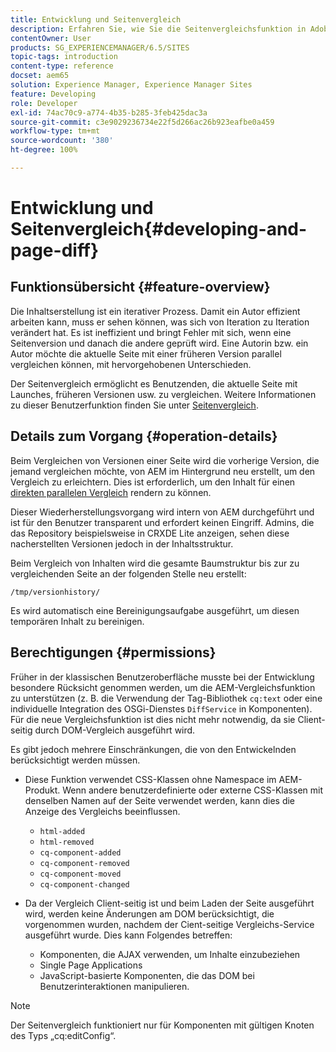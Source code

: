 ```yaml
---
title: Entwicklung und Seitenvergleich
description: Erfahren Sie, wie Sie die Seitenvergleichsfunktion in Adobe Experience Manager entwickeln und nutzen.
contentOwner: User
products: SG_EXPERIENCEMANAGER/6.5/SITES
topic-tags: introduction
content-type: reference
docset: aem65
solution: Experience Manager, Experience Manager Sites
feature: Developing
role: Developer
exl-id: 74ac70c9-a774-4b35-b285-3feb425dac3a
source-git-commit: c3e9029236734e22f5d266ac26b923eafbe0a459
workflow-type: tm+mt
source-wordcount: '380'
ht-degree: 100%

---
```


# Entwicklung und Seitenvergleich{#developing-and-page-diff}

## Funktionsübersicht {#feature-overview}

Die Inhaltserstellung ist ein iterativer Prozess. Damit ein Autor effizient arbeiten kann, muss er sehen können, was sich von Iteration zu Iteration verändert hat. Es ist ineffizient und bringt Fehler mit sich, wenn eine Seitenversion und danach die andere geprüft wird. Eine Autorin bzw. ein Autor möchte die aktuelle Seite mit einer früheren Version parallel vergleichen können, mit hervorgehobenen Unterschieden.

Der Seitenvergleich ermöglicht es Benutzenden, die aktuelle Seite mit Launches, früheren Versionen usw. zu vergleichen. Weitere Informationen zu dieser Benutzerfunktion finden Sie unter [Seitenvergleich](/help/sites-authoring/page-diff.md).

## Details zum Vorgang {#operation-details}

Beim Vergleichen von Versionen einer Seite wird die vorherige Version, die jemand vergleichen möchte, von AEM im Hintergrund neu erstellt, um den Vergleich zu erleichtern. Dies ist erforderlich, um den Inhalt für einen [direkten parallelen Vergleich](/help/sites-developing/pagediff.md#operation-details) rendern zu können.

Dieser Wiederherstellungsvorgang wird intern von AEM durchgeführt und ist für den Benutzer transparent und erfordert keinen Eingriff. Admins, die das Repository beispielsweise in CRXDE Lite anzeigen, sehen diese nacherstellten Versionen jedoch in der Inhaltsstruktur.

Beim Vergleich von Inhalten wird die gesamte Baumstruktur bis zur zu vergleichenden Seite an der folgenden Stelle neu erstellt:

`/tmp/versionhistory/`

Es wird automatisch eine Bereinigungsaufgabe ausgeführt, um diesen temporären Inhalt zu bereinigen.

## Berechtigungen {#permissions}

Früher in der klassischen Benutzeroberfläche musste bei der Entwicklung besondere Rücksicht genommen werden, um die AEM-Vergleichsfunktion zu unterstützen (z. B. die Verwendung der Tag-Bibliothek `cq:text` oder eine individuelle Integration des OSGi-Dienstes `DiffService` in Komponenten). Für die neue Vergleichsfunktion ist dies nicht mehr notwendig, da sie Client-seitig durch DOM-Vergleich ausgeführt wird.

Es gibt jedoch mehrere Einschränkungen, die von den Entwickelnden berücksichtigt werden müssen.

* Diese Funktion verwendet CSS-Klassen ohne Namespace im AEM-Produkt. Wenn andere benutzerdefinierte oder externe CSS-Klassen mit denselben Namen auf der Seite verwendet werden, kann dies die Anzeige des Vergleichs beeinflussen.

   * `html-added`
   * `html-removed`
   * `cq-component-added`
   * `cq-component-removed`
   * `cq-component-moved`
   * `cq-component-changed`

* Da der Vergleich Client-seitig ist und beim Laden der Seite ausgeführt wird, werden keine Änderungen am DOM berücksichtigt, die vorgenommen wurden, nachdem der Cient-seitige Vergleichs-Service ausgeführt wurde. Dies kann Folgendes betreffen:

   * Komponenten, die AJAX verwenden, um Inhalte einzubeziehen
   * Single Page Applications
   * JavaScript-basierte Komponenten, die das DOM bei Benutzerinteraktionen manipulieren.

>[!NOTE]
>
>Der Seitenvergleich funktioniert nur für Komponenten mit gültigen Knoten des Typs „cq:editConfig“.
